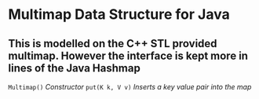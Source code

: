 # Multimap Data Structure for Java

## This is modelled on the C++ STL provided multimap. However the interface is kept more in lines of the Java Hashmap

`Multimap()` *Constructor*
`put(K k, V v)` *Inserts a key value pair into the map*